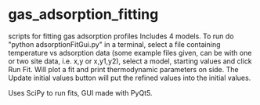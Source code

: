 # gas_adsorption_fitting
scripts for fitting gas adsorption profiles
Includes 4 models. To run do "python adsorptionFitGui.py" in a terminal, select a file containing temperature vs adsorption data 
(some example files given, can be with one or two site data, i.e. x,y or x,y1,y2), select a model, starting values and click Run Fit. Will plot a fit 
and print thermodynamic parameters on side. The Update initial values button will put the refined values into the initial values.

Uses SciPy to run fits, GUI made with PyQt5.
